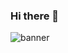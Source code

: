 ### Hi there 👋
![banner](https://user-images.githubusercontent.com/118686861/209875524-6956a3e7-6b91-4471-a4ad-e632068e45fc.jpg)





<!--
**Tolstoluckiy/tolstoluckiy** is a ✨ _special_ ✨ repository because its `README.md` (this file) appears on your GitHub profile.

Here are some ideas to get you started:

- 🔭 I’m currently working on ...
- 🌱 I’m currently learning ...
- 👯 I’m looking to collaborate on ...
- 🤔 I’m looking for help with ...
- 💬 Ask me about ...
- 📫 How to reach me: ...
- 😄 Pronouns: ...
- ⚡ Fun fact: ...
-->
